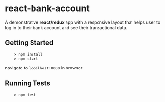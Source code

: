 # react-bank-account
A demonstrative **react/redux** app with a responsive layout that helps user to log in to their bank account and see their transactional data.

## Getting Started

```
	> npm install
	> npm start
```
navigate to `localhost:8080` in browser

## Running Tests
```
	> npm test
```
